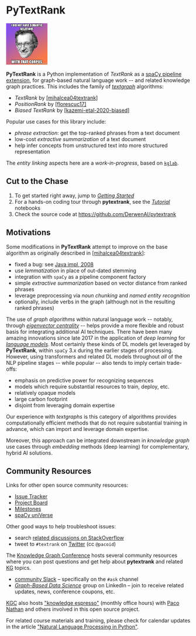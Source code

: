 # PyTextRank

<img src="assets/logo.png" width="113" alt="I did not have semantic relations with that corpus"/>

**PyTextRank** is a Python implementation of *TextRank* as a
[spaCy pipeline extension](https://spacy.io/universe/project/spacy-pytextrank),
for graph-based natural language work -- and related knowledge graph practices.
This includes the family of [*textgraph*](glossary/#textgraphs) algorithms:

  - *TextRank* by [[mihalcea04textrank]](biblio/#mihalcea04textrank)
  - *PositionRank* by [[florescuc17]](biblio/#florescuc17)
  - *Biased TextRank* by [[kazemi-etal-2020-biased]](biblio/#kazemi-etal-2020-biased)

Popular use cases for this library include:

  - *phrase extraction*: get the top-ranked phrases from a text document
  - low-cost *extractive summarization* of a text document
  - help infer concepts from unstructured text into more structured representation

The *entity linking* aspects here are a *work-in-progress*, based on
[`kglab`](https://github.com/DerwenAI/kglab).


## Cut to the Chase

  1. To get started right away, jump to [*Getting Started*](start/)
  1. For a hands-on coding tour through **pytextrank**, see the [*Tutorial*](tutorial/) notebooks
  1. Check the source code at <https://github.com/DerwenAI/pytextrank>


## Motivations

Some modifications in **PyTextRank** attempt to improve on the base
algorithm as originally described in
[[mihalcea04textrank]](biblio/#mihalcea04textrank):

  - fixed a bug: see [Java impl, 2008](https://github.com/ceteri/textrank)
  - use *lemmatization* in place of out-dated stemming
  - integration with `spaCy` as a pipeline component factory
  - simple *extractive summarization* based on vector distance from ranked phrases
  - leverage preprocessing via *noun chunking* and *named entity recognition*
  - optionally, include verbs in the graph (although not in the resulting ranked phrases)

The use of *graph algorithms* within natural language work -- 
notably, through
[*eigenvector centrality*](glossary/#eigenvector-centrality)
-- helps provide a more flexible and robust basis for integrating
additional AI techniques.
There have been many amazing innovations since late 2017 
in the application of *deep learning* for
[*language models*](glossary/#language-model).
Most certainly these kinds of DL models get leveraged by
**PyTextRank**, within `spaCy` 3.x during the earlier stages of
processing.
However, using transformers and related DL models throughout *all* of
the NLP pipeline stages -- while popular -- also tends to imply
certain trade-offs:

  * emphasis on predictive power for recognizing sequences
  * models which require substantial resources to train, deploy, etc.
  * relatively opaque models
  * large carbon footprint
  * disjoint from leveraging domain expertise

Our experience with *textgraphs* is this category of algorithms
provides computationally efficient methods that do not require
substantial training in advance, which can import and leverage 
domain expertise.

Moreover, this approach can be integrated downstream in *knowledge
graph* use cases through *embedding* methods (deep learning) for
complementary, hybrid AI solutions.


## Community Resources

Links for other open source community resources:

  * [Issue Tracker](https://github.com/DerwenAI/pytextrank/issues)
  * [Project Board](https://github.com/DerwenAI/pytextrank/projects/1)
  * [Milestones](https://github.com/DerwenAI/pytextrank/milestones)
  * [spaCy uniVerse](https://spacy.io/universe/project/spacy-pytextrank)

Other good ways to help troubleshoot issues:

  - search [related discussions on StackOverflow](https://stackoverflow.com/search?q=pytextrank)
  - tweet to `#textrank` on [Twitter](https://twitter.com/search?q=%23textrank) (cc `@pacoid`)

The [Knowledge Graph Conference](glossary/#knowledge-graph-conference)
hosts several community resources where you can post questions and 
get help about **pytextrank** and related
[KG](glossary/#kg)
topics.

  * [community Slack](https://knowledgegraphconf.slack.com/ssb/redirect) – specifically on the `#ask` channel
  * [*Graph-Based Data Science*](https://www.linkedin.com/groups/6725785/) group on LinkedIn – join to receive related updates, news, conference coupons, etc.

[KGC](glossary/#knowledge-graph-conference)
also hosts 
["knowledge espresso"](https://www.notion.so/KG-Community-Events-Calendar-8aacbe22efa94d9b8b39b7288e22c2d3)
(monthly office hours) with [Paco Nathan](ack/#project-lead) 
and others involved in this open source project.

For related course materials and training, please check for calendar
updates in the article
["Natural Language Processing in Python"](https://medium.com/derwen/natural-language-processing-in-python-832b0a99791b).
